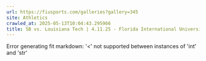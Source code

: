 ```yaml
---
url: https://fiusports.com/galleries?gallery=345
site: Athletics
crawled_at: 2025-05-13T10:04:43.295966
title: SB vs. Louisiana Tech | 4.11.25 - Florida International University
---
```


Error generating fit markdown: '<' not supported between instances of 'int' and 'str'